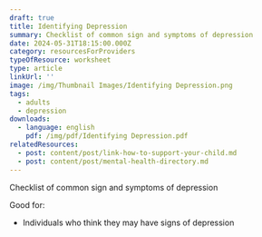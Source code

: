 ```yaml
---
draft: true
title: Identifying Depression
summary: Checklist of common sign and symptoms of depression
date: 2024-05-31T18:15:00.000Z
category: resourcesForProviders
typeOfResource: worksheet
type: article
linkUrl: ''
image: /img/Thumbnail Images/Identifying Depression.png
tags:
  - adults
  - depression
downloads:
  - language: english
    pdf: /img/pdf/Identifying Depression.pdf
relatedResources:
  - post: content/post/link-how-to-support-your-child.md
  - post: content/post/mental-health-directory.md
---
```


Checklist of common sign and symptoms of depression

Good for: 

* Individuals who think they may have signs of depression
